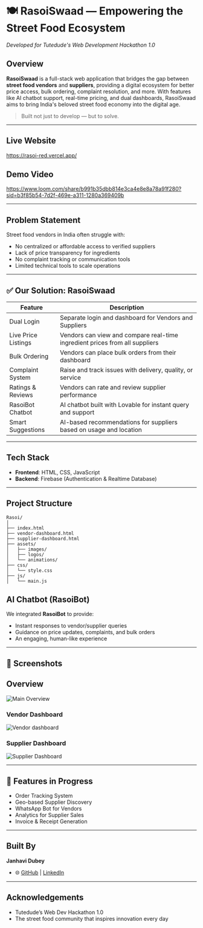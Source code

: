 # 🍽️ RasoiSwaad — Empowering the Street Food Ecosystem  
_Developed for Tutedude's Web Development Hackathon 1.0_

## Overview  
**RasoiSwaad** is a full-stack web application that bridges the gap between **street food vendors** and **suppliers**, providing a digital ecosystem for better price access, bulk ordering, complaint resolution, and more. With features like AI chatbot support, real-time pricing, and dual dashboards, RasoiSwaad aims to bring India's beloved street food economy into the digital age.

> Built not just to develop — but to solve.

---
## Live Website 
https://rasoi-red.vercel.app/

## Demo Video 
https://www.loom.com/share/b991b35dbb814e3ca4e8e8a78a91f280?sid=b3f85b54-7d2f-469e-a311-1280a369409b

---

## Problem Statement  
Street food vendors in India often struggle with:
-  No centralized or affordable access to verified suppliers  
-  Lack of price transparency for ingredients  
-  No complaint tracking or communication tools  
-  Limited technical tools to scale operations  

---

## ✅ Our Solution: RasoiSwaad

|  Feature              |  Description                                                                 |
|------------------------|-------------------------------------------------------------------------------|
|  Dual Login          | Separate login and dashboard for Vendors and Suppliers                        |
|  Live Price Listings | Vendors can view and compare real-time ingredient prices from all suppliers   |
|  Bulk Ordering       | Vendors can place bulk orders from their dashboard                            |
|  Complaint System    | Raise and track issues with delivery, quality, or service                     |
| Ratings & Reviews   | Vendors can rate and review supplier performance                              |
| RasoiBot Chatbot    | AI chatbot built with Lovable for instant query and support                   |
|  Smart Suggestions   | AI-based recommendations for suppliers based on usage and location            |

---

##  Tech Stack  
- **Frontend**: HTML, CSS, JavaScript  
- **Backend**: Firebase (Authentication & Realtime Database)  
  
---

##  Project Structure
```
Rasoi/
│
├── index.html
├── vendor-dashboard.html
├── supplier-dashboard.html
├── assets/
│   ├── images/
│   ├── logos/
│   └── animations/
├── css/
│   └── style.css
├── js/
│   └── main.js
```
## AI Chatbot (RasoiBot)

We integrated **RasoiBot** to provide:

- Instant responses to vendor/supplier queries  
- Guidance on price updates, complaints, and bulk orders  
- An engaging, human-like experience

---

## 📸 Screenshots  
## Overview
![Main Overview](https://github.com/buildwithjanhavi/RasoiSwaad/blob/main/assest2/rasoisawwd1.png)

### Vendor Dashboard
![Vendor dashboard](https://github.com/buildwithjanhavi/RasoiSwaad/blob/main/assest2/r2.png)

### Supplier Dashboard
![Supplier Dashboard](https://github.com/buildwithjanhavi/RasoiSwaad/blob/main/assest2/r3.png)

---

## 🧩 Features in Progress

-  Order Tracking System  
-  Geo-based Supplier Discovery  
-  WhatsApp Bot for Vendors  
- Analytics for Supplier Sales  
-  Invoice & Receipt Generation  

---

##  Built By  
**Janhavi Dubey**  
- 🌐 [GitHub](https://github.com/buildwithjanhavi) | [LinkedIn](https://www.linkedin.com/in/janhavi-dubey-3a3365362/)

---

##  Acknowledgements  
- Tutedude’s Web Dev Hackathon 1.0  
-  The street food community that inspires innovation every day  
